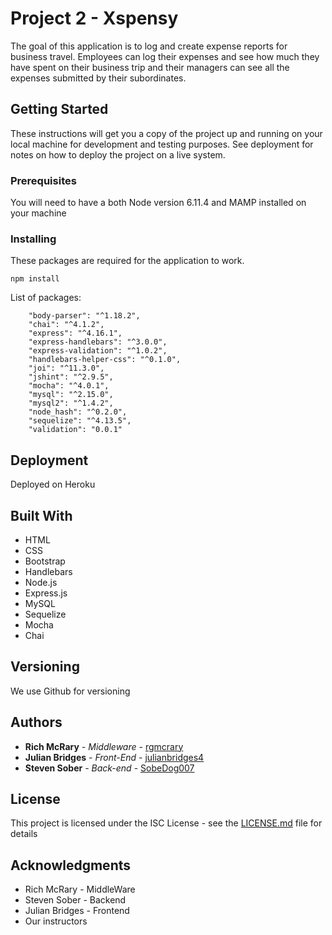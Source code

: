 # Project 2 - Xspensy

The goal of this application is to log and create expense reports for business travel.  Employees can log their expenses and see how much they have spent on their business trip and their managers can see all the expenses submitted by their subordinates.

## Getting Started

These instructions will get you a copy of the project up and running on your local machine for development and testing purposes. See deployment for notes on how to deploy the project on a live system.

### Prerequisites

You will need to have a both Node version 6.11.4 and MAMP installed on your machine

### Installing

These packages are required for the application to work.  

```
npm install
```

List of packages:

```
    "body-parser": "^1.18.2",
    "chai": "^4.1.2",
    "express": "^4.16.1",
    "express-handlebars": "^3.0.0",
    "express-validation": "^1.0.2",
    "handlebars-helper-css": "^0.1.0",
    "joi": "^11.3.0",
    "jshint": "^2.9.5",
    "mocha": "^4.0.1",
    "mysql": "^2.15.0",
    "mysql2": "^1.4.2",
    "node_hash": "^0.2.0",
    "sequelize": "^4.13.5",
    "validation": "0.0.1"
```

## Deployment

Deployed on Heroku

## Built With

* HTML
* CSS
* Bootstrap
* Handlebars
* Node.js
* Express.js
* MySQL
* Sequelize
* Mocha
* Chai

## Versioning

We use Github for versioning

## Authors

* **Rich McRary** - *Middleware* - [rgmcrary](https://github.com/rgmcrary)
* **Julian Bridges** - *Front-End* - [julianbridges4](https://github.com/julianbridges4)
* **Steven Sober** - *Back-end* - [SobeDog007](https://github.com/SobeDog007)

## License

This project is licensed under the ISC License - see the [LICENSE.md](LICENSE.md) file for details

## Acknowledgments

* Rich McRary - MiddleWare
* Steven Sober - Backend
* Julian Bridges - Frontend
* Our instructors
